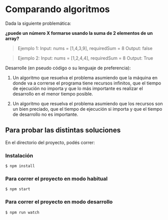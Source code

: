 # Comparando algoritmos

Dada la siguiente problemática:

**¿puede un número X formarse usando la suma de 2 elementos de un array?**

> Ejemplo 1: 
> Input: nums = [1,4,3,9], requiredSum = 8
> Output: false

>Ejemplo 2: 
>Input: nums = [1,2,4,4], requiredSum = 8
>Output: True

Desarrolle (en pseudo código o su lenguaje de preferencia):
1. Un algoritmo que resuelva el problema asumiendo que la máquina en donde va a correrse el
programa tiene recursos infinitos, que el tiempo de ejecución no importa y que lo más
importante es realizar el desarrollo en el menor tiempo posible.

2. Un algoritmo que resuelva el problema asumiendo que los recursos son un bien preciado,
que el tiempo de ejecución si importa y que el tiempo de desarrollo no es importante.


## Para probar las distintas soluciones

En el directorio del proyecto, podés correr:

### Instalación

```
$ npm install
```

### Para correr el proyecto en modo habitual

```
$ npm start
```

### Para correr el proyecto en modo desarrollo

```
$ npm run watch
```


